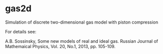gas2d
=====

Simulation of discrete two-dimensional gas model with piston compression

For details see:

A.B. Sossinsky, Some new models of real and ideal gas. 
Russian Journal of Mathemaical Physics, Vol. 20, No.1, 2013, pp. 105-109.
